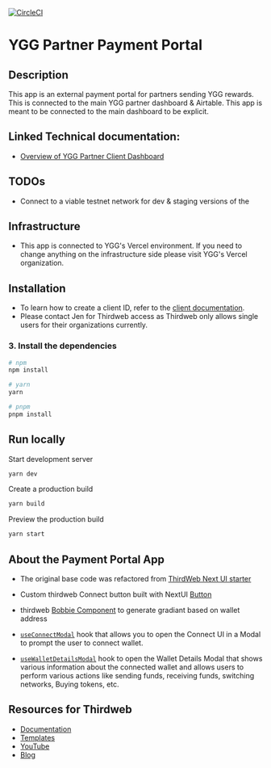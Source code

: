 [![CircleCI](https://dl.circleci.com/status-badge/img/circleci/PQV8CxL9qSoVU7BP9zu7vJ/7ixEtrcb3G3uHua214ifoV/tree/main.svg?style=svg)](https://dl.circleci.com/status-badge/redirect/circleci/PQV8CxL9qSoVU7BP9zu7vJ/7ixEtrcb3G3uHua214ifoV/tree/main)

# YGG Partner Payment Portal

## Description

This app is an external payment portal for partners sending YGG rewards. This is connected to the main YGG partner dashboard & Airtable.
This app is meant to be connected to the main dashboard to be explicit.

## Linked Technical documentation:

- [Overview of YGG Partner Client Dashboard](https://ve-technologies.notion.site/YGG-Partner-Dashboard-V1-13ea201b8383809aba10e662b8be35f4?pvs=4)

## TODOs

- Connect to a viable testnet network for dev & staging versions of the

## Infrastructure

- This app is connected to YGG's Vercel environment. If you need to change anything on the infrastructure side please visit YGG's Vercel organization.

## Installation

- To learn how to create a client ID, refer to the [client documentation](https://portal.thirdweb.com/typescript/v5/client).
- Please contact Jen for Thirdweb access as Thirdweb only allows single users for their organizations currently.

### 3. Install the dependencies

```bash
# npm
npm install

# yarn
yarn

# pnpm
pnpm install
```

## Run locally

Start development server

```bash
yarn dev
```

Create a production build

```bash
yarn build
```

Preview the production build

```bash
yarn start
```

## About the Payment Portal App

- The original base code was refactored from [ThirdWeb Next UI starter](https://github.com/thirdweb-example/thirdweb-nextui-org-starter.git/fork)

- Custom thirdweb Connect button built with NextUI [Button](https://nextui.org/docs/components/button)

- thirdweb [Bobbie Component](https://portal.thirdweb.com/references/typescript/v5/Blobbie) to generate gradiant based on wallet address

- [`useConnectModal`](https://portal.thirdweb.com/references/typescript/v5/useConnectModal) hook that allows you to open the Connect UI in a Modal to prompt the user to connect wallet.

- [`useWalletDetailsModal`](https://portal.thirdweb.com/react/v5/useWalletDetailsModal) hook to open the Wallet Details Modal that shows various information about the connected wallet and allows users to perform various actions like sending funds, receiving funds, switching networks, Buying tokens, etc.

## Resources for Thirdweb

- [Documentation](https://portal.thirdweb.com/typescript/v5)
- [Templates](https://thirdweb.com/templates)
- [YouTube](https://www.youtube.com/c/thirdweb)
- [Blog](https://blog.thirdweb.com)
